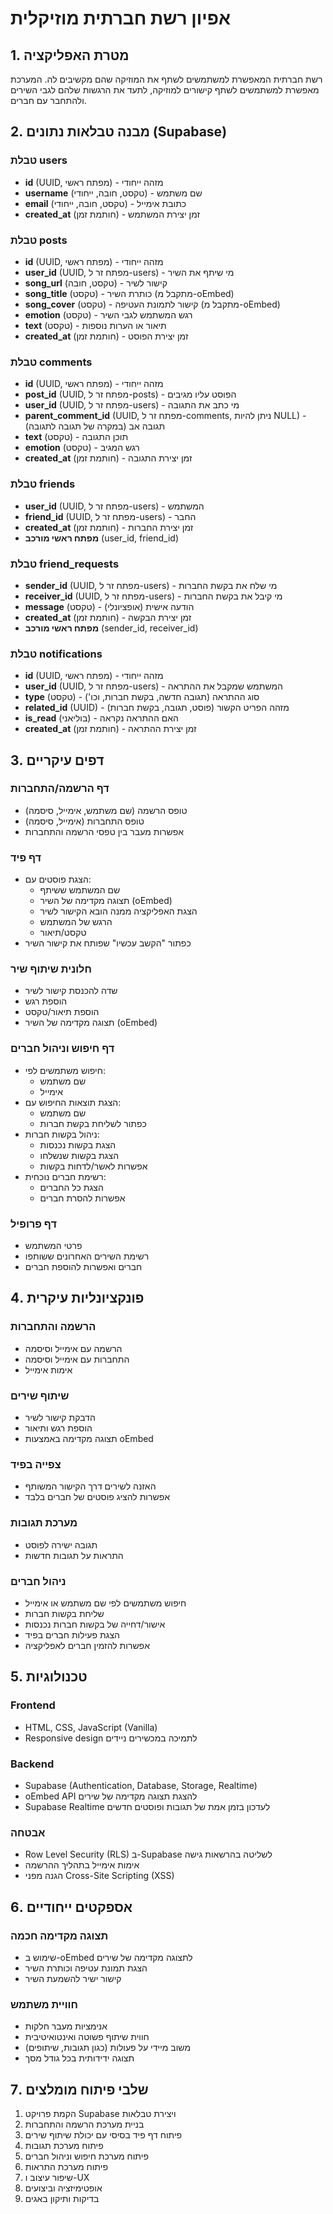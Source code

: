 # אפיון רשת חברתית מוזיקלית

## 1. מטרת האפליקציה
רשת חברתית המאפשרת למשתמשים לשתף את המוזיקה שהם מקשיבים לה. המערכת מאפשרת למשתמשים לשתף קישורים למוזיקה, לתעד את הרגשות שלהם לגבי השירים ולהתחבר עם חברים.

## 2. מבנה טבלאות נתונים (Supabase)

### טבלת users
- **id** (UUID, מפתח ראשי) - מזהה ייחודי
- **username** (טקסט, חובה, ייחודי) - שם משתמש
- **email** (טקסט, חובה, ייחודי) - כתובת אימייל
- **created_at** (חותמת זמן) - זמן יצירת המשתמש

### טבלת posts
- **id** (UUID, מפתח ראשי) - מזהה ייחודי
- **user_id** (UUID, מפתח זר ל-users) - מי שיתף את השיר
- **song_url** (טקסט, חובה) - קישור לשיר
- **song_title** (טקסט) - כותרת השיר (מתקבל מ-oEmbed)
- **song_cover** (טקסט) - קישור לתמונת העטיפה (מתקבל מ-oEmbed)
- **emotion** (טקסט) - רגש המשתמש לגבי השיר
- **text** (טקסט) - תיאור או הערות נוספות
- **created_at** (חותמת זמן) - זמן יצירת הפוסט

### טבלת comments
- **id** (UUID, מפתח ראשי) - מזהה ייחודי
- **post_id** (UUID, מפתח זר ל-posts) - הפוסט עליו מגיבים
- **user_id** (UUID, מפתח זר ל-users) - מי כתב את התגובה
- **parent_comment_id** (UUID, מפתח זר ל-comments, ניתן להיות NULL) - תגובה אב (במקרה של תגובה לתגובה)
- **text** (טקסט) - תוכן התגובה
- **emotion** (טקסט) - רגש המגיב
- **created_at** (חותמת זמן) - זמן יצירת התגובה

### טבלת friends
- **user_id** (UUID, מפתח זר ל-users) - המשתמש
- **friend_id** (UUID, מפתח זר ל-users) - החבר
- **created_at** (חותמת זמן) - זמן יצירת החברות
- **מפתח ראשי מורכב** (user_id, friend_id)

### טבלת friend_requests
- **sender_id** (UUID, מפתח זר ל-users) - מי שלח את בקשת החברות
- **receiver_id** (UUID, מפתח זר ל-users) - מי קיבל את בקשת החברות
- **message** (טקסט) - הודעה אישית (אופציונלי)
- **created_at** (חותמת זמן) - זמן יצירת הבקשה
- **מפתח ראשי מורכב** (sender_id, receiver_id)

### טבלת notifications
- **id** (UUID, מפתח ראשי) - מזהה ייחודי
- **user_id** (UUID, מפתח זר ל-users) - המשתמש שמקבל את ההתראה
- **type** (טקסט) - סוג ההתראה (תגובה חדשה, בקשת חברות, וכו')
- **related_id** (UUID) - מזהה הפריט הקשור (פוסט, תגובה, בקשת חברות)
- **is_read** (בוליאני) - האם ההתראה נקראה
- **created_at** (חותמת זמן) - זמן יצירת ההתראה

## 3. דפים עיקריים

### דף הרשמה/התחברות
- טופס הרשמה (שם משתמש, אימייל, סיסמה)
- טופס התחברות (אימייל, סיסמה)
- אפשרות מעבר בין טפסי הרשמה והתחברות

### דף פיד
- הצגת פוסטים עם:
  - שם המשתמש ששיתף
  - תצוגה מקדימה של השיר (oEmbed)
  - הצגת האפליקציה ממנה הובא הקישור לשיר
  - הרגש של המשתמש
  - טקסט/תיאור
- כפתור "הקשב עכשיו" שפותח את קישור השיר


### חלונית שיתוף שיר
- שדה להכנסת קישור לשיר
- הוספת רגש
- הוספת תיאור/טקסט
- תצוגה מקדימה של השיר (oEmbed)

### דף חיפוש וניהול חברים
- חיפוש משתמשים לפי:
  - שם משתמש
  - אימייל
- הצגת תוצאות החיפוש עם:
  - שם משתמש
  - כפתור לשליחת בקשת חברות
- ניהול בקשות חברות:
  - הצגת בקשות נכנסות
  - הצגת בקשות שנשלחו
  - אפשרות לאשר/לדחות בקשות
- רשימת חברים נוכחית:
  - הצגת כל החברים
  - אפשרות להסרת חברים

### דף פרופיל
- פרטי המשתמש
- רשימת השירים האחרונים ששותפו
- חברים ואפשרות להוספת חברים

## 4. פונקציונליות עיקרית

### הרשמה והתחברות
- הרשמה עם אימייל וסיסמה
- התחברות עם אימייל וסיסמה
- אימות אימייל

### שיתוף שירים
- הדבקת קישור לשיר
- הוספת רגש ותיאור
- תצוגה מקדימה באמצעות oEmbed

### צפייה בפיד
- האזנה לשירים דרך הקישור המשותף
- אפשרות להציג פוסטים של חברים בלבד

### מערכת תגובות
- תגובה ישירה לפוסט
- התראות על תגובות חדשות

### ניהול חברים
- חיפוש משתמשים לפי שם משתמש או אימייל
- שליחת בקשות חברות
- אישור/דחייה של בקשות חברות נכנסות
- הצגת פעילות חברים בפיד
- אפשרות להזמין חברים לאפליקציה

## 5. טכנולוגיות

### Frontend
- HTML, CSS, JavaScript (Vanilla)
- Responsive design לתמיכה במכשירים ניידים


### Backend
- Supabase (Authentication, Database, Storage, Realtime)
- oEmbed API להצגת תצוגה מקדימה של שירים
- Supabase Realtime לעדכון בזמן אמת של תגובות ופוסטים חדשים

### אבטחה
- Row Level Security (RLS) ב-Supabase לשליטה בהרשאות גישה
- אימות אימייל בתהליך ההרשמה
- הגנה מפני Cross-Site Scripting (XSS)

## 6. אספקטים ייחודיים

### תצוגה מקדימה חכמה
- שימוש ב-oEmbed לתצוגה מקדימה של שירים
- הצגת תמונת עטיפה וכותרת השיר
- קישור ישיר להשמעת השיר


### חוויית משתמש
- אנימציות מעבר חלקות
- חווית שיתוף פשוטה ואינטואיטיבית
- משוב מיידי על פעולות (כגון תגובות, שיתופים)
- תצוגה ידידותית בכל גודל מסך

## 7. שלבי פיתוח מומלצים

1. הקמת פרויקט Supabase ויצירת טבלאות
2. בניית מערכת הרשמה והתחברות
3. פיתוח דף פיד בסיסי עם יכולת שיתוף שירים
4. פיתוח מערכת תגובות 
5. פיתוח מערכת חיפוש וניהול חברים
6. פיתוח מערכת התראות
7. שיפור עיצוב ו-UX
8. אופטימיזציה וביצועים
9. בדיקות ותיקון באגים 